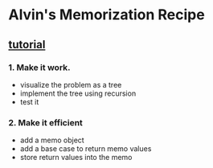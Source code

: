 # Alvin's Memorization Recipe

## <a href="https://www.youtube.com/watch?v=oBt53YbR9Kk&ab_channel=freeCodeCamp.org">tutorial</a>

### 1. Make it work.
* visualize the problem as a tree 
* implement the tree using recursion
* test it

### 2. Make it efficient
* add a memo object
* add a base case to return memo values
* store return values into the memo